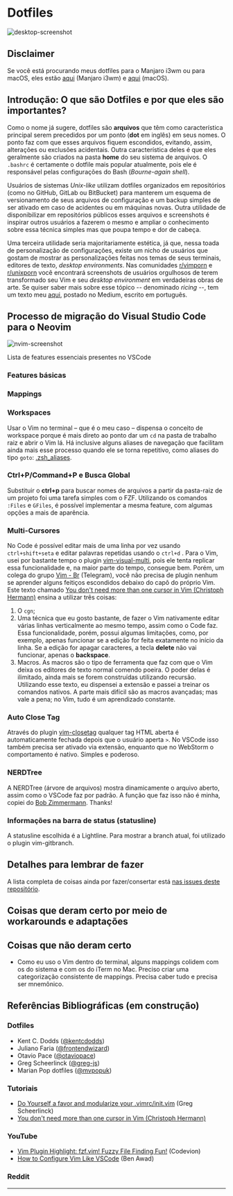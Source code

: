 # Dotfiles

![desktop-screenshot](https://github.com/vibraniumdev/dotfiles/blob/main/media/desktop.png)

## Disclaimer
Se você está procurando meus dotfiles para o Manjaro i3wm ou para macOS, eles estão [aqui](https://github.com/vibraniumdev/i3wm-dotfiles) (Manjaro i3wm) e [aqui](https://github.com/vibraniumdev/macOS-Dotfiles) (macOS).

## Introdução: O que são Dotfiles e por que eles são importantes?
Como o nome já sugere, dotfiles são **arquivos** que têm como característica principal serem precedidos por um ponto (**dot** em inglês) em seus nomes. O ponto faz com que esses arquivos fiquem escondidos, evitando, assim, alterações ou exclusões acidentais. Outra característica deles é que eles geralmente são criados na pasta **home** do seu sistema de arquivos. O `.bashrc` é certamente o dotfile mais popular atualmente, pois ele é responsável pelas configurações do Bash (_Bourne-again shell_).

Usuários de sistemas _Unix-like_ utilizam dotfiles organizados em repositórios (como no GitHub, GitLab ou BitBucket) para manterem um esquema de versionamento de seus arquivos de configuração e um backup simples de ser ativado em caso de acidentes ou em máquinas novas. Outra utilidade de disponibilizar em repositórios públicos esses arquivos e screenshots é inspirar outros usuários a fazerem o mesmo e ampliar o conhecimento sobre essa técnica simples mas que poupa tempo e dor de cabeça.

Uma terceira utilidade seria majoritariamente estética, já que, nessa toada de personalização de configurações, existe um nicho de usuários que gostam de mostrar as personalizações feitas nos temas de seus terminais, editores de texto, _desktop environments_. Nas comunidades [r/vimporn](https://www.reddit.com/r/vimporn/) e [r/unixporn](https://www.reddit.com/r/unixporn/) você encontrará screenshots de usuários orgulhosos de terem transformado seu Vim e seu _desktop environment_ em verdadeiras obras de arte. Se quiser saber mais sobre esse tópico -- denominado _ricing_ --, tem um texto meu [aqui](https://medium.com/blacktech/introdução-ao-ricing-60243fab4275), postado no Medium, escrito em português.

## Processo de migração do Visual Studio Code para o Neovim
![nvim-screenshot](https://github.com/vibraniumdev/dotfiles/blob/main/media/nvim.png)

Lista de features essenciais presentes no VSCode

### Features básicas

### Mappings

### Workspaces
Usar o Vim no terminal – que é o meu caso – dispensa o conceito de workspace porque é mais direto ao ponto dar um `cd` na pasta de trabalho raiz e abrir o Vim lá. Há inclusive alguns aliases de navegação que facilitam ainda mais esse processo quando ele se torna repetitivo, como aliases do tipo `goto`: [.zsh_aliases](https://github.com/vibraniumdev/dotfiles/blob/main/.zsh_aliases).

### Ctrl+P/Command+P e Busca Global
Substituir o **ctrl+p** para buscar nomes de arquivos a partir da pasta-raiz de um projeto foi uma tarefa simples com o FZF. Utilizando os comandos `:Files` e `GFiles`, é possível implementar a mesma feature, com algumas opções a mais de aparência.

### Multi-Cursores
No Code é possível editar mais de uma linha por vez usando `ctrl+shift+seta` e editar palavras repetidas usando o `ctrl+d` . Para o Vim, usei por bastante tempo o plugin [vim-visual-multi](https://github.com/mg979/vim-visual-multi), pois ele tenta replicar essa funcionalidade e, na maior parte do tempo, consegue bem. Porém, um colega do grupo [Vim - Br](https://t.me/vimbr) (Telegram), você não precisa de plugin nenhum se aprender alguns feitiços escondidos debaixo do capô do próprio Vim. Este texto chamado [You don't need more than one cursor in Vim (Christoph Hermann)](https://medium.com/@schtoeffel/you-don-t-need-more-than-one-cursor-in-vim-2c44117d51db) ensina a utilizar três coisas:
1. O `cgn`;
2. Uma técnica que eu gosto bastante, de fazer o Vim nativamente editar várias linhas verticalmente ao mesmo tempo, assim como o Code faz. Essa funcionalidade, porém, possui algumas limitações, como, por exemplo, apenas funcionar se a edição for feita exatamente no início da linha. Se a edição for apagar caracteres, a tecla **delete** não vai funcionar, apenas o **backspace**.
3. Macros. As macros são o tipo de ferramenta que faz com que o Vim deixa os editores de texto normal comendo poeira. O poder delas é ilimitado, ainda mais se forem construídas utilizando recursão.
Utilizando esse texto, eu dispensei a extensão e passei a treinar os comandos nativos. A parte mais difícil são as macros avançadas; mas vale a pena; no Vim, tudo é um aprendizado constante.

### Auto Close Tag
Através do plugin [vim-closetag](https://github.com/alvan/vim-closetag) qualquer tag HTML aberta é automaticamente fechada depois que o usuário aperta `>`. No VSCode isso também precisa ser ativado via extensão, enquanto que no WebStorm o comportamento é nativo. Simples e poderoso.

### NERDTree
A NERDTree (árvore de arquivos) mostra dinamicamente o arquivo aberto, assim como o VSCode faz por padrão. A função que faz isso não é minha, copiei do [Bob Zimmermann](https://stackoverflow.com/a/59977029). Thanks!

### Informações na barra de status (statusline)
A statusline escolhida é a Lightline. Para mostrar a branch atual, foi utilizado o plugin vim-gitbranch.

## Detalhes para lembrar de fazer
A lista completa de coisas ainda por fazer/consertar está [nas issues deste repositório](https://github.com/vibraniumdev/dotfiles/issues).

## Coisas que deram certo por meio de workarounds e adaptações
## Coisas que não deram certo
- Como eu uso o Vim dentro do terminal, alguns mappings colidem com os do sistema e com os do iTerm no Mac. Preciso criar uma categorização consistente de mappings. Precisa caber tudo e precisa ser mnemônico.

## Referências Bibliográficas (em construção)

### Dotfiles

- Kent C. Dodds ([@kentcdodds](https://github.com/kentcdodds/dotfiles))
- Juliano Faria ([@frontendwizard](https://github.com/frontendwizard/dotfiles))
- Otavio Pace ([@otaviopace](https://github.com/otaviopace/dotfiles))
- Greg Scheerlinck ([@greg-js](https://github.com/greg-js))
- Marian Pop dotfiles ([@mvpopuk](https://github.com/mvpopuk/dotfiles))

### Tutoriais

- [Do Yourself a favor and modularize your .vimrc/init.vim](https://www.gregjs.com/vim/2016/do-yourself-a-favor-and-modularize-your-vimrc-init-vim/) (Greg Scheerlinck)
- [You don't need more than one cursor in Vim (Christoph Hermann)](https://medium.com/@schtoeffel/you-don-t-need-more-than-one-cursor-in-vim-2c44117d51db)

### YouTube
- [Vim Plugin Highlight: fzf.vim! Fuzzy File Finding Fun!](https://www.youtube.com/watch?v=DpURGnb4Fyk) (Codevion)
- [How to Configure Vim Like VSCode](https://www.youtube.com/watch?v=gnupOrSEikQ) (Ben Awad)

### Reddit

---
